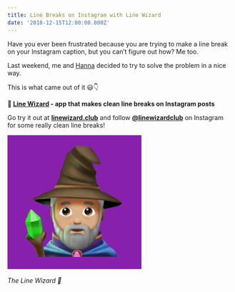 ```yaml
---
title: Line Breaks on Instagram with Line Wizard
date: '2018-12-15T12:00:00.000Z'
---
```


Have you ever been frustrated because you are trying to make a line break on your Instagram caption, but you can’t figure out how? Me too.

Last weekend, me and [Hanna](https://www.hannasoderquist.se/) decided to try to solve the problem in a nice way.

This is what came out of it 😃👇

**🧙‍ [Line Wizard](https://www.linewizard.club) - app that makes clean line breaks on Instagram posts**

Go try it out at [**linewizard.club**](https://www.linewizard.club) and follow [**@linewizardclub**](https://www.instagram.com/linewizardclub/) on Instagram for some really clean line breaks!

![The Line Wizard 🧙‍](./wizard-fade-purple-300.gif)

_The Line Wizard 🧙‍_
